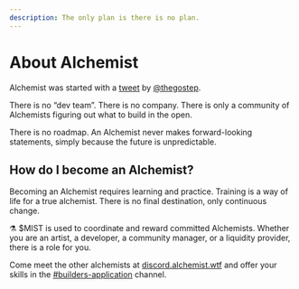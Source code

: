 ```yaml
---
description: The only plan is there is no plan.
---
```


# About Alchemist

Alchemist was started with a [tweet](https://twitter.com/thegostep/status/1358159173440184322?s=20) by [@thegostep](https://twitter.com/thegostep).

There is no “dev team”. There is no company. There is only a community of Alchemists figuring out what to build in the open.

There is no roadmap. An Alchemist never makes forward-looking statements, simply because the future is unpredictable.

## **How do I become an Alchemist?**

Becoming an Alchemist requires learning and practice. Training is a way of life for a true alchemist. There is no final destination, only continuous change.

⚗️ $MIST is used to coordinate and reward committed Alchemists. Whether you are an artist, a developer, a community manager, or a liquidity provider, there is a role for you.

Come meet the other alchemists at [discord.alchemist.wtf](http://discord.alchemist.wtf) and offer your skills in the [\#builders-application](https://discord.com/channels/812035504869998644/812324390082969620) channel.

